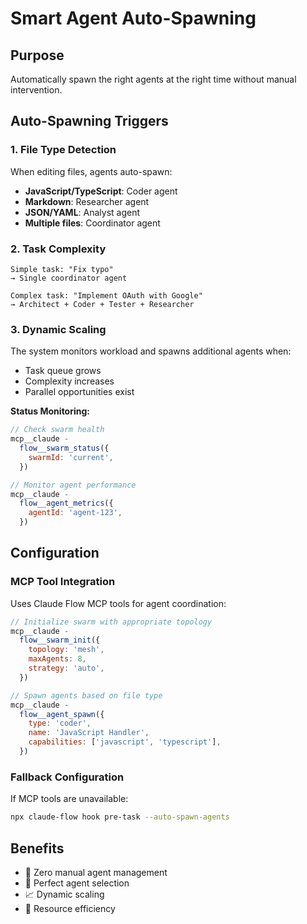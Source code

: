 # Smart Agent Auto-Spawning

## Purpose

Automatically spawn the right agents at the right time without manual intervention.

## Auto-Spawning Triggers

### 1. File Type Detection

When editing files, agents auto-spawn:

- **JavaScript/TypeScript**: Coder agent
- **Markdown**: Researcher agent
- **JSON/YAML**: Analyst agent
- **Multiple files**: Coordinator agent

### 2. Task Complexity

```
Simple task: "Fix typo"
→ Single coordinator agent

Complex task: "Implement OAuth with Google"
→ Architect + Coder + Tester + Researcher
```

### 3. Dynamic Scaling

The system monitors workload and spawns additional agents when:

- Task queue grows
- Complexity increases
- Parallel opportunities exist

**Status Monitoring:**

```javascript
// Check swarm health
mcp__claude -
  flow__swarm_status({
    swarmId: 'current',
  })

// Monitor agent performance
mcp__claude -
  flow__agent_metrics({
    agentId: 'agent-123',
  })
```

## Configuration

### MCP Tool Integration

Uses Claude Flow MCP tools for agent coordination:

```javascript
// Initialize swarm with appropriate topology
mcp__claude -
  flow__swarm_init({
    topology: 'mesh',
    maxAgents: 8,
    strategy: 'auto',
  })

// Spawn agents based on file type
mcp__claude -
  flow__agent_spawn({
    type: 'coder',
    name: 'JavaScript Handler',
    capabilities: ['javascript', 'typescript'],
  })
```

### Fallback Configuration

If MCP tools are unavailable:

```bash
npx claude-flow hook pre-task --auto-spawn-agents
```

## Benefits

- 🤖 Zero manual agent management
- 🎯 Perfect agent selection
- 📈 Dynamic scaling
- 💾 Resource efficiency
